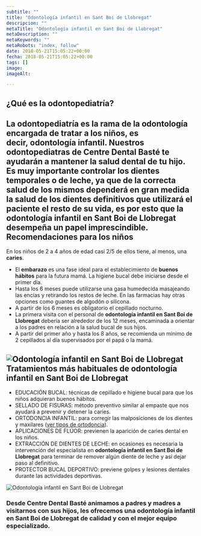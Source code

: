 ```yaml
---
subtitle: ""
title: "Odontología infantil en Sant Boi de Llobregat"
descripcion: ""
metaTitle: "Odontología infantil en Sant Boi de Llobregat"
metaDescription: ""
metaKeywords: ""
metaRobots: "index, follow"
date: 2018-05-21T15:05:22+00:00
fecha: 2018-05-21T15:05:22+00:00
tags: []
image: 
imageAlt: 

---
```



¿Qué es la odontopediatría?
---------------------------


La odontopediatría es la rama de la odontología encargada de **tratar a los niños**, es decir, **odontología infantil**. Nuestros odontopediatras de **Centre Dental Basté** te ayudarán a mantener la **salud dental** de tu hijo. Es muy importante controlar los dientes temporales o de leche, ya que de la correcta salud de los mismos dependerá en gran medida la salud de los dientes definitivos que utilizará el paciente el resto de su vida, es por esto que la **odontología infantil en Sant Boi de Llobregat** desempeña un papel imprescindible.
Recomendaciones para los niños
------------------------------


En los niños de 2 a 4 años de edad casi 2/5 de ellos tiene, al menos, una **caries**.
* El **embarazo** es una fase ideal para el establecimiento de **buenos hábitos** para la futura mamá. La higiene bucal debe iniciarse desde el primer día.
* Hasta los 6 meses puede utilizarse una gasa humedecida masajeando las encías y retirando los restos de leche. En las farmacias hay otras opciones como guantes de algodón o silicona.
* A partir de los 6 meses es obligatorio el cepillado nocturno.
* La primera visita con el personal de **odontología infantil en Sant Boi de Llobregat** debería ser alrededor de los 12 meses, encaminada a orientar a los padres en relación a la salud bucal de sus hijos.
* A partir del primer año y hasta los 8 años, se recomienda un mínimo de 2 cepillados al día supervisados por el papá o la mamá.


![Odontología infantil en Sant Boi de Llobregat](https://centredentalbaste.com/wp-content/uploads/2018/05/odontologia-infantil3-1024x600.jpg)
Tratamientos más habituales de odontología infantil en Sant Boi de Llobregat
----------------------------------------------------------------------------


* EDUCACIÓN BUCAL: técnicas de cepillado e higiene bucal para que los niños adquieran buenos hábitos.
* SELLADO DE FISURAS: método preventivo similar al empaste que nos ayudará a prevenir y detener la caries.
* ORTODONCIA INFANTIL: para corregir las malposiciones de los dientes y maxilares ([ver tipos de ortodoncia](https://centredentalbaste.com/tratamientos/ortodoncia-dental/)).
* APLICACIONES DE FLÚOR: previenen la aparición de caries dental en los niños.
* EXTRACCIÓN DE DIENTES DE LECHE: en ocasiones es necesaria la intervención del especialista en **odontología infantil en Sant Boi de Llobregat** para terminar de remover algún diente de leche y así dejar paso al definitivo.
* PROTECTOR BUCAL DEPORTIVO: previene golpes y lesiones dentales durante las actividades deportivas.


![Odontología infantil en Sant Boi de Llobregat](https://centredentalbaste.com/wp-content/uploads/2018/05/odontologia-infantil-1024x600.jpg)
### Desde Centre Dental Basté animamos a padres y madres a visitarnos con sus hijos, les ofrecemos una odontología infantil en Sant Boi de Llobregat de calidad y con el mejor equipo especializado.


